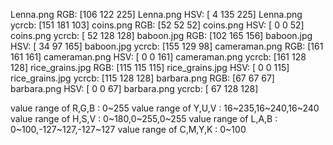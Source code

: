 Lenna.png RGB: [106 122 225]
Lenna.png HSV: [  4 135 225]
Lenna.png ycrcb: [151 181 103]
coins.png RGB: [52 52 52]
coins.png HSV: [ 0  0 52]
coins.png ycrcb: [ 52 128 128]
baboon.jpg RGB: [102 165 156]
baboon.jpg HSV: [ 34  97 165]
baboon.jpg ycrcb: [155 129  98]
cameraman.png RGB: [161 161 161]
cameraman.png HSV: [  0   0 161]
cameraman.png ycrcb: [161 128 128]
rice_grains.jpg RGB: [115 115 115]
rice_grains.jpg HSV: [  0   0 115]
rice_grains.jpg ycrcb: [115 128 128]
barbara.png RGB: [67 67 67]
barbara.png HSV: [ 0  0 67]
barbara.png ycrcb: [ 67 128 128]


value range of R,G,B : 0~255
value range of Y,U,V : 16~235,16~240,16~240
value range of H,S,V : 0~180,0~255,0~255
value range of L,A,B : 0~100,-127~127,-127~127
value range of C,M,Y,K : 0~100
